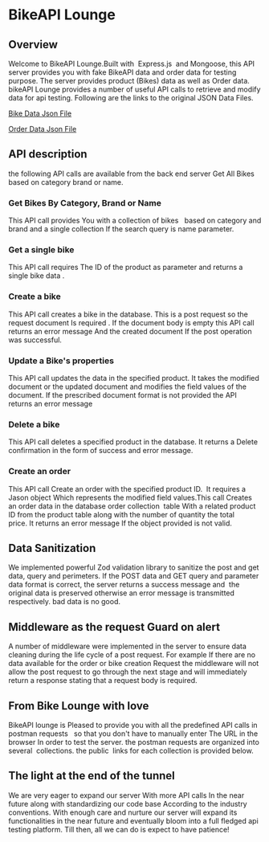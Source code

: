 # BikeAPI Lounge

## Overview

Welcome to BikeAPI Lounge.Built with  Express.js  and Mongoose, this API server provides you with fake BikeAPI data and order data for testing purpose. The server provides product (Bikes) data as well as Order data. bikeAPI Lounge provides a number of useful API calls to retrieve and modify data for api testing. Following are the links to the original JSON Data Files.

[Bike Data Json File](https://github.com/drjhatka/assignment-2/blob/main/products.json)

[Order Data Json File](https://github.com/drjhatka/assignment-2/blob/main/orders.json)

## API description

the following API calls are available from the back end server Get All Bikes based on category brand or name.

### Get Bikes By Category, Brand or Name

This API call provides You with a collection of bikes   based on category and brand and a single collection If the search query is name parameter.

### Get a single bike

This API call requires The ID of the product as parameter and returns a single bike data . 

### Create a bike

This API call creates a bike in the database. This is a post request so the request document Is required . If the document body is empty this API call returns an error message And the created document If the post operation was successful.

### Update a Bike's properties

This API call updates the data in the specified product. It takes the modified document or the updated document and modifies the field values of the document. If the prescribed document format is not provided the API returns an error message

### Delete a bike

This API call deletes a specified product in the database. It returns a Delete confirmation in the form of success and error message.

### Create an order

This API call Create an order with the specified product ID.  It requires a Jason object Which represents the modified field values.This call Creates an order data in the database order collection  table With a related product ID from the product table along with the number of quantity the total price. It returns an error message If the object provided is not valid.

## Data Sanitization

We implemented powerful Zod validation library to sanitize the post and get data, query and perimeters. If the POST data and GET query and parameter data format is correct, the server returns a success message and  the original data is preserved otherwise an error message is transmitted respectively. bad data is no good.

## Middleware as the request Guard on alert

A number of middleware were implemented in the server to ensure data cleaning during the life cycle of a post request. For example If there are no data available for the order or bike creation Request the middleware will not allow the post request to go through the next stage and will immediately return a response stating that a request body is required.

## From Bike Lounge with love

BikeAPI lounge is Pleased to provide you with all the predefined API calls in postman requests   so that you don't have to manually enter The URL in the browser In order to test the server. the postman requests are organized into several  collections. the public  links for each collection is provided below.

## The light at the end of the tunnel

We are very eager to expand our server With more API calls In the near future along with standardizing our code base According to the industry conventions. With enough care and nurture our server will expand its functionalities in the near future and eventually bloom into a full fledged api testing platform.
Till then, all we can do is expect to have patience!
